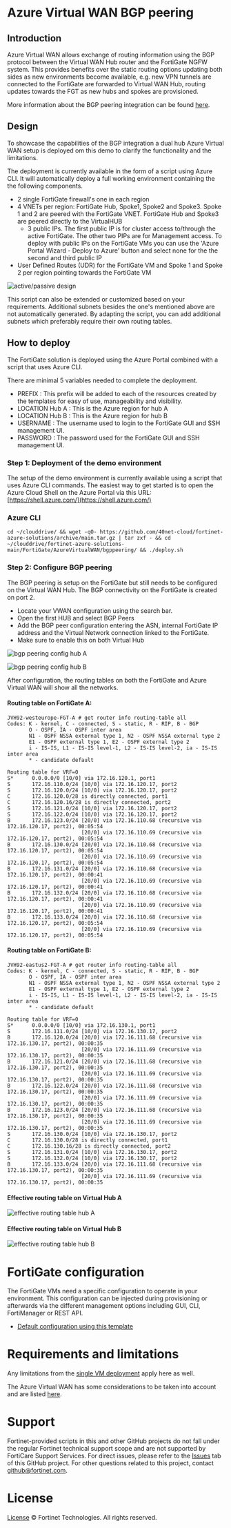 # Azure Virtual WAN BGP peering

## Introduction

Azure Virtual WAN allows exchange of routing information using the BGP protocol between the Virtual WAN Hub router and the FortiGate NGFW system. This provides benefits over the static routing options updating both sides as new environments become available, e.g. new VPN tunnels are connected to the FortiGate are forwarded to Virtual WAN Hub, routing updates towards the FGT as new hubs and spokes are provisioned.

More information about the BGP peering integration can be found [here](https://docs.microsoft.com/en-us/azure/virtual-wan/scenario-bgp-peering-hub).

## Design

To showcase the capabilities of the BGP integration a dual hub Azure Virtual WAN setup is deployed om this demo to clarify the functionality and the limitations.

The deployment is currently available in the form of a script using Azure CLI. It will automatically deploy a full working environment containing the the following components.

  - 2 single FortiGate firewall's one in each region
  - 4 VNETs per region: FortiGate Hub, Spoke1, Spoke2 and Spoke3. Spoke 1 and 2 are peered with the FortiGate VNET. FortiGate Hub and Spoke3 are peered directly to the VirtualHUB
	- 3 public IPs. The first public IP is for cluster access to/through the active FortiGate.  The other two PIPs are for Management access. To deploy with public IPs on the FortiGate VMs you can use the 'Azure Portal Wizard - Deploy to Azure' button and select none for the the second and third public IP
  - User Defined Routes (UDR) for the FortiGate VM and Spoke 1 and Spoke 2 per region pointing towards the FortiGate VM

![active/passive design](images/fgt-vwan-bgp.png)

This script can also be extended or customized based on your requirements. Additional subnets besides the one's mentioned above are not automatically generated. By adapting the script, you can add additional subnets which preferably require their own routing tables.

## How to deploy

The FortiGate solution is deployed using the Azure Portal combined with a script that uses Azure CLI.

There are minimal 5 variables needed to complete the deployment.

  - PREFIX : This prefix will be added to each of the resources created by the templates for easy of use, manageability and visibility.
  - LOCATION Hub A : This is the Azure region for hub A
  - LOCATION Hub B : This is the Azure region for hub B
  - USERNAME : The username used to login to the FortiGate GUI and SSH management UI.
  - PASSWORD : The password used for the FortiGate GUI and SSH management UI.

### Step 1: Deployment of the demo environment

The setup of the demo environment is currently available using a script that uses Azure CLI commands. The easiest way to get started is to open the Azure Cloud Shell on the Azure Portal via this URL: [https://shell.azure.com/](https://shell.azure.com/)


### Azure CLI

`cd ~/clouddrive/ && wget -qO- https://github.com/40net-cloud/fortinet-azure-solutions/archive/main.tar.gz | tar zxf - && cd ~/clouddrive/fortinet-azure-solutions-main/FortiGate/AzureVirtualWAN/bgppeering/ && ./deploy.sh`

### Step 2: Configure BGP peering

The BGP peering is setup on the FortiGate but still needs to be configured on the Virtual WAN Hub. The BGP connectivity on the FortiGate is created on port 2.

- Locate your VWAN configuration using the search bar.
- Open the first HUB and select BGP Peers
- Add the BGP peer configuration entering the ASN, internal FortiGate IP address and the Virtual Network connection linked to the FortiGate.
- Make sure to enable this on both Virtual Hub

![bgp peering config hub A](images/bgppeeringa.png)

![bgp peering config hub B](images/bgppeeringb.png)

After configuration, the routing tables on both the FortiGate and Azure Virtual WAN will show all the networks.

#### Routing table on FortiGate A:

```
JVH92-westeurope-FGT-A # get router info routing-table all
Codes: K - kernel, C - connected, S - static, R - RIP, B - BGP
       O - OSPF, IA - OSPF inter area
       N1 - OSPF NSSA external type 1, N2 - OSPF NSSA external type 2
       E1 - OSPF external type 1, E2 - OSPF external type 2
       i - IS-IS, L1 - IS-IS level-1, L2 - IS-IS level-2, ia - IS-IS inter area
       * - candidate default

Routing table for VRF=0
S*      0.0.0.0/0 [10/0] via 172.16.120.1, port1
S       172.16.110.0/24 [10/0] via 172.16.120.17, port2
S       172.16.120.0/24 [10/0] via 172.16.120.17, port2
C       172.16.120.0/28 is directly connected, port1
C       172.16.120.16/28 is directly connected, port2
S       172.16.121.0/24 [10/0] via 172.16.120.17, port2
S       172.16.122.0/24 [10/0] via 172.16.120.17, port2
B       172.16.123.0/24 [20/0] via 172.16.110.68 (recursive via 172.16.120.17, port2), 00:05:54
                        [20/0] via 172.16.110.69 (recursive via 172.16.120.17, port2), 00:05:54
B       172.16.130.0/24 [20/0] via 172.16.110.68 (recursive via 172.16.120.17, port2), 00:05:54
                        [20/0] via 172.16.110.69 (recursive via 172.16.120.17, port2), 00:05:54
B       172.16.131.0/24 [20/0] via 172.16.110.68 (recursive via 172.16.120.17, port2), 00:00:41
                        [20/0] via 172.16.110.69 (recursive via 172.16.120.17, port2), 00:00:41
B       172.16.132.0/24 [20/0] via 172.16.110.68 (recursive via 172.16.120.17, port2), 00:00:41
                        [20/0] via 172.16.110.69 (recursive via 172.16.120.17, port2), 00:00:41
B       172.16.133.0/24 [20/0] via 172.16.110.68 (recursive via 172.16.120.17, port2), 00:05:54
                        [20/0] via 172.16.110.69 (recursive via 172.16.120.17, port2), 00:05:54
```

#### Routing table on FortiGate B:

```
JVH92-eastus2-FGT-A # get router info routing-table all
Codes: K - kernel, C - connected, S - static, R - RIP, B - BGP
       O - OSPF, IA - OSPF inter area
       N1 - OSPF NSSA external type 1, N2 - OSPF NSSA external type 2
       E1 - OSPF external type 1, E2 - OSPF external type 2
       i - IS-IS, L1 - IS-IS level-1, L2 - IS-IS level-2, ia - IS-IS inter area
       * - candidate default

Routing table for VRF=0
S*      0.0.0.0/0 [10/0] via 172.16.130.1, port1
S       172.16.111.0/24 [10/0] via 172.16.130.17, port2
B       172.16.120.0/24 [20/0] via 172.16.111.68 (recursive via 172.16.130.17, port2), 00:00:35
                        [20/0] via 172.16.111.69 (recursive via 172.16.130.17, port2), 00:00:35
B       172.16.121.0/24 [20/0] via 172.16.111.68 (recursive via 172.16.130.17, port2), 00:00:35
                        [20/0] via 172.16.111.69 (recursive via 172.16.130.17, port2), 00:00:35
B       172.16.122.0/24 [20/0] via 172.16.111.68 (recursive via 172.16.130.17, port2), 00:00:35
                        [20/0] via 172.16.111.69 (recursive via 172.16.130.17, port2), 00:00:35
B       172.16.123.0/24 [20/0] via 172.16.111.68 (recursive via 172.16.130.17, port2), 00:00:35
                        [20/0] via 172.16.111.69 (recursive via 172.16.130.17, port2), 00:00:35
S       172.16.130.0/24 [10/0] via 172.16.130.17, port2
C       172.16.130.0/28 is directly connected, port1
C       172.16.130.16/28 is directly connected, port2
S       172.16.131.0/24 [10/0] via 172.16.130.17, port2
S       172.16.132.0/24 [10/0] via 172.16.130.17, port2
B       172.16.133.0/24 [20/0] via 172.16.111.68 (recursive via 172.16.130.17, port2), 00:00:35
                        [20/0] via 172.16.111.69 (recursive via 172.16.130.17, port2), 00:00:35
```

#### Effective routing table on Virtual Hub A

![effective routing table hub A](images/effectiveroutesa.png)

#### Effective routing table on Virtual Hub B

![effective routing table hub B](images/effectiveroutesb.png)

# FortiGate configuration

The FortiGate VMs need a specific configuration to operate in your environment. This configuration can be injected during provisioning or afterwards via the different management options including GUI, CLI, FortiManager or REST API.

- [Default configuration using this template](doc/config-provisioning.md)

# Requirements and limitations

Any limitations from the [single VM deployment](../../A-Single-VM/README.md) apply here as well.

The Azure Virtual WAN has some considerations to be taken into account and are listed [here](https://docs.microsoft.com/en-us/azure/virtual-wan/scenario-bgp-peering-hub#benefits-and-considerations).

# Support
Fortinet-provided scripts in this and other GitHub projects do not fall under the regular Fortinet technical support scope and are not supported by FortiCare Support Services.
For direct issues, please refer to the [Issues](https://github.com/fortinet/azure-templates/issues) tab of this GitHub project.
For other questions related to this project, contact [github@fortinet.com](mailto:github@fortinet.com).

# License
[License](/../../blob/main/LICENSE) © Fortinet Technologies. All rights reserved.